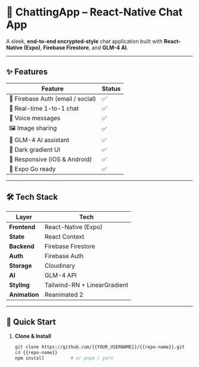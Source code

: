 # 🚀 ChattingApp – React-Native Chat App

A sleek, **end-to-end encrypted-style** chat application built with **React-Native (Expo)**, **Firebase Firestore**, and **GLM-4 AI**.

---

## ✨ Features

| Feature | Status |
|---------|--------|
| 🔐 Firebase Auth (email / social) | ✅ |
| 💬 Real-time 1-to-1 chat | ✅ |
| 🎤 Voice messages | ✅ |
| 🖼️ Image sharing | ✅ |
| 🤖 GLM-4 AI assistant | ✅ |
| 🎨 Dark gradient UI | ✅ |
| 📱 Responsive (iOS & Android) | ✅ |
| 🚀 Expo Go ready | ✅ |

---

## 🛠 Tech Stack

| Layer | Tech |
|-------|------|
| **Frontend** | React-Native (Expo) |
| **State** | React Context |
| **Backend** | Firebase Firestore |
| **Auth** | Firebase Auth |
| **Storage** | Cloudinary |
| **AI** | GLM-4 API |
| **Styling** | Tailwind-RN + LinearGradient |
| **Animation** | Reanimated 2 |

---

## 🚀 Quick Start

1. **Clone & Install**
   ```bash
   git clone https://github.com/{{YOUR_USERNAME}}/{{repo-name}}.git
   cd {{repo-name}}
   npm install          # or pnpm / yarn